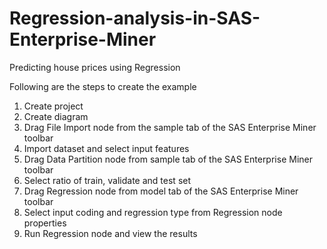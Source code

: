 # Regression-analysis-in-SAS-Enterprise-Miner
Predicting house prices using Regression

Following are the steps to create the example
1. Create project
2. Create diagram
3. Drag File Import node from the sample tab of the SAS Enterprise Miner toolbar
4. Import dataset and select input features
5. Drag Data Partition node from sample tab of the SAS Enterprise Miner toolbar
6. Select ratio of train, validate and test set
7. Drag Regression node from model tab of the SAS Enterprise Miner toolbar
8. Select input coding and regression type from Regression node properties
9. Run Regression node and view the results
